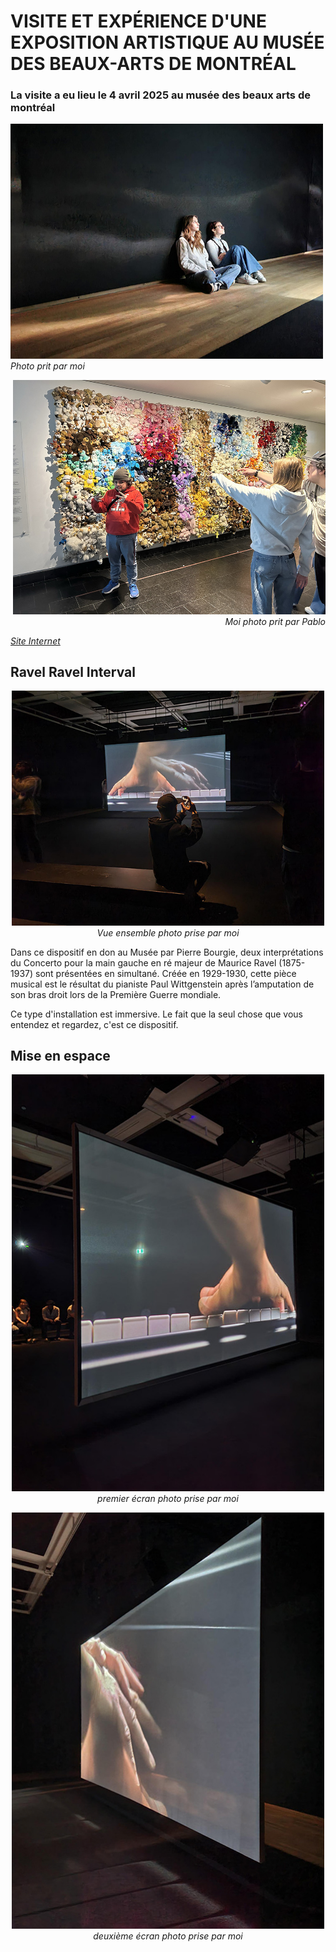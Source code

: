# VISITE ET EXPÉRIENCE D'UNE EXPOSITION ARTISTIQUE AU MUSÉE DES BEAUX-ARTS DE MONTRÉAL
### La visite a eu lieu le 4 avril 2025 au musée des beaux arts de montréal

<p align="left">
  <img src="./photos/intro_photo.jpg" width="500px"><br>
  <i>Photo prit par moi</i>
</p>

<p align="right">
  <img src="./photos/entrer_cedric.jpg" width="500px"><br>
  <i>Moi photo prit par Pablo</i>
</p>

 *[Site Internet](https://www.mbam.qc.ca/fr/expositions/anri-sala/)*
 
## Ravel Ravel Interval 

<p align="center">
  <img src="./photos/vue_ensemble.jpg" width="500px"><br>
  <i>Vue ensemble photo prise par moi</i>
</p>


Dans ce dispositif en don au Musée par Pierre Bourgie, deux interprétations du Concerto pour la main gauche en ré majeur de Maurice Ravel (1875-1937) sont présentées en simultané.
Créée en 1929-1930, cette pièce musical est le résultat du pianiste Paul Wittgenstein après l’amputation de son bras droit lors de la Première Guerre mondiale.

Ce type d'installation est immersive. Le fait que la seul chose que vous entendez et regardez, c'est ce dispositif.

## Mise en espace

<p align="center">
  <img src="./photos/ecran_gauche.jpg" width="500px"><br>
  <i>premier écran photo prise par moi</i>
</p>

<p align="center">
  <img src="./photos/ecran_droite.jpg" width="500px"><br>
  <i>deuxième écran photo prise par moi</i>
</p>


